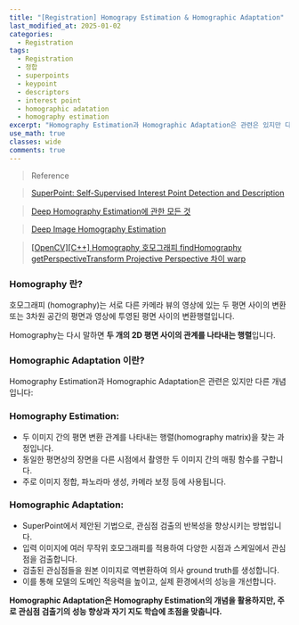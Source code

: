```yaml
---
title: "[Registration] Homograpy Estimation & Homographic Adaptation"
last_modified_at: 2025-01-02
categories:
  - Registration
tags:
  - Registration
  - 정합
  - superpoints
  - keypoint
  - descriptors
  - interest point
  - homographic adatation
  - homography estimation
excerpt: "Homography Estimation과 Homographic Adaptation은 관련은 있지만 다른 개념입니다."
use_math: true
classes: wide
comments: true
---
```


> Reference

> [SuperPoint: Self-Supervised Interest Point Detection and Description](https://hydragon-cv.info/entry/SuperPoint-Self-Supervised-Interest-Point-Detection-and-Description)

> [Deep Homography Estimation에 관한 모든 것](https://ffighting.net/deep-learning-paper-review/deep-homography-estimation/all-about-deep-homography-estimation/)

> [Deep Image Homography Estimation](https://arxiv.org/pdf/1606.03798)

> [[OpenCV][C++] Homography 호모그래피 findHomography getPerspectiveTransform Projective Perspective 차이 warp](https://blog.naver.com/dorergiverny/223362309242)

### Homography 란?

호모그래피 (homography)는 서로 다른 카메라 뷰의 영상에 있는 두 평면 사이의 변환 또는 3차원 공간의 평면과 영상에 투영된 평면 사이의 변환행렬입니다. 

Homography는 다시 말하면 **두 개의 2D 평면 사이의 관계를 나타내는 행렬**입니다. 

### Homographic Adaptation 이란?

Homography Estimation과 Homographic Adaptation은 관련은 있지만 다른 개념입니다:

### Homography Estimation:
- 두 이미지 간의 평면 변환 관계를 나타내는 행렬(homography matrix)을 찾는 과정입니다.
- 동일한 평면상의 장면을 다른 시점에서 촬영한 두 이미지 간의 매핑 함수를 구합니다.
- 주로 이미지 정합, 파노라마 생성, 카메라 보정 등에 사용됩니다.

### Homographic Adaptation:
- SuperPoint에서 제안된 기법으로, 관심점 검출의 반복성을 향상시키는 방법입니다.
- 입력 이미지에 여러 무작위 호모그래피를 적용하여 다양한 시점과 스케일에서 관심점을 검출합니다.
- 검출된 관심점들을 원본 이미지로 역변환하여 의사 ground truth를 생성합니다.
- 이를 통해 모델의 도메인 적응력을 높이고, 실제 환경에서의 성능을 개선합니다.

**Homographic Adaptation은 Homography Estimation의 개념을 활용하지만, 주로 관심점 검출기의 성능 향상과 자기 지도 학습에 초점을 맞춥니다.**
